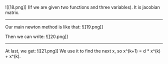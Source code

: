 ![[18.png]]
(If we are given two functions and three variables).
It is jacobian matrix.

----
Our main newton method is like that:
![[19.png]]

Then we can write:
![[20.png]]

-----
At last, we get:
 ![[21.png]]
 We use it to find the next x, so x^(k+1) = d * x^(k) + x^(k).
 